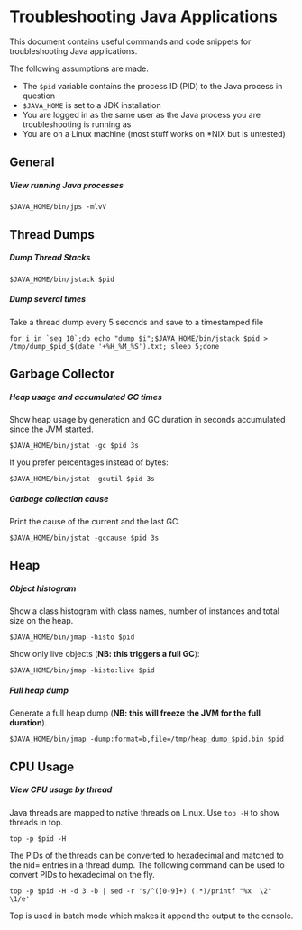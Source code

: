 # Troubleshooting Java Applications

This document contains useful commands and code snippets for troubleshooting Java applications.

The following assumptions are made.

* The `$pid` variable contains the process ID (PID) to the Java process in question
* `$JAVA_HOME` is set to a JDK installation
* You are logged in as the same user as the Java process you are troubleshooting is running as
* You are on a Linux machine (most stuff works on *NIX but is untested)

## General

##### View running Java processes

    $JAVA_HOME/bin/jps -mlvV

## Thread Dumps


##### Dump Thread Stacks

    $JAVA_HOME/bin/jstack $pid
    
##### Dump several times

Take a thread dump every 5 seconds and save to a timestamped file

    for i in `seq 10`;do echo "dump $i";$JAVA_HOME/bin/jstack $pid > /tmp/dump_$pid_$(date '+%H_%M_%S').txt; sleep 5;done
    

## Garbage Collector

##### Heap usage and accumulated GC times

Show heap usage by generation and GC duration in seconds accumulated since the JVM started.

    $JAVA_HOME/bin/jstat -gc $pid 3s
    
If you prefer percentages instead of bytes:

    $JAVA_HOME/bin/jstat -gcutil $pid 3s
    
##### Garbage collection cause

Print the cause of the current and the last GC.

    $JAVA_HOME/bin/jstat -gccause $pid 3s

## Heap

##### Object histogram

Show a class histogram with class names, number of instances and total size on the heap.

    $JAVA_HOME/bin/jmap -histo $pid
    
Show only live objects (**NB: this triggers a full GC**):

    $JAVA_HOME/bin/jmap -histo:live $pid

##### Full heap dump

Generate a full heap dump (**NB: this will freeze the JVM for the full duration**).

    $JAVA_HOME/bin/jmap -dump:format=b,file=/tmp/heap_dump_$pid.bin $pid



## CPU Usage

##### View CPU usage by thread

Java threads are mapped to native threads on Linux. Use `top -H` to show threads in top.

    top -p $pid -H 
    
The PIDs of the threads can be converted to hexadecimal and matched to the nid=<id> entries in a thread dump. The following command can be used to convert PIDs to hexadecimal on the fly.

    top -p $pid -H -d 3 -b | sed -r 's/^([0-9]+) (.*)/printf "%x  \2" \1/e'
    
Top is used in batch mode which makes it append the output to the console.
